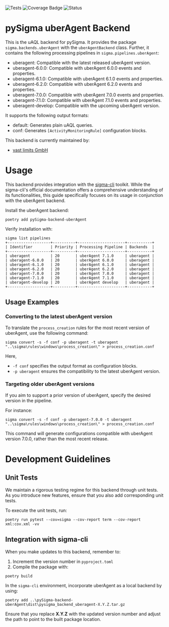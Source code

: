 ![Tests](https://github.com/vastlimits/pySigma-backend-uberAgent/actions/workflows/test.yml/badge.svg)
![Coverage Badge](https://img.shields.io/endpoint?url=https://gist.githubusercontent.com/svnscha/771a36a467fe196af4b6c9635ff1a12a/raw/vastlimits-pySigma-backend-uberAgent.json)
![Status](https://img.shields.io/badge/Status-pre--release-orange)

# pySigma uberAgent Backend

This is the uAQL backend for pySigma. It provides the package `sigma.backends.uberAgent` with the `uberAgentBackend` class.
Further, it contains the following processing pipelines in `sigma.pipelines.uberAgent`:

* uberagent: Compatible with the latest released uberAgent version.
* uberagent-6.0.0: Compatible with uberAgent 6.0.0 events and properties.
* uberagent-6.1.0: Compatible with uberAgent 6.1.0 events and properties.
* uberagent-6.2.0: Compatible with uberAgent 6.2.0 events and properties.
* uberagent-7.0.0: Compatible with uberAgent 7.0.0 events and properties.
* uberagent-7.1.0: Compatible with uberAgent 7.1.0 events and properties.
* uberagent-develop: Compatible with the upcoming uberAgent version.

It supports the following output formats:

* default: Generates plain uAQL queries.
* conf: Generates `[ActivityMonitoringRule]` configuration blocks.

This backend is currently maintained by:

* [vast limits GmbH](https://github.com/vastlimits/)

# Usage
This backend provides integration with the  [sigma-cli](https://github.com/SigmaHQ/sigma-cli) toolkit.
While the sigma-cli's official documentation offers a comprehensive understanding of its functionalities, this guide specifically focuses on its usage in conjunction with the uberAgent backend.

Install the uberAgent backend:

```
poetry add pySigma-backend-uberAgent
```

Verify installation with:

```
sigma list pipelines
+-------------------+----------+---------------------+-----------+
| Identifier        | Priority | Processing Pipeline | Backends  |
+-------------------+----------+---------------------+-----------+
| uberagent         | 20       | uberAgent 7.1.0     | uberagent |
| uberagent-6.0.0   | 20       | uberAgent 6.0.0     | uberagent |
| uberagent-6.1.0   | 20       | uberAgent 6.1.0     | uberagent |
| uberagent-6.2.0   | 20       | uberAgent 6.2.0     | uberagent |
| uberagent-7.0.0   | 20       | uberAgent 7.0.0     | uberagent |
| uberagent-7.1.0   | 20       | uberAgent 7.1.0     | uberagent |
| uberagent-develop | 20       | uberAgent develop   | uberagent |
+-------------------+----------+---------------------+-----------+
```

## Usage Examples

### Converting to the latest uberAgent version
To translate the `process_creation` rules for the most recent version of uberAgent, use the following command:

```
sigma convert -s -f conf -p uberagent -t uberagent "..\sigma\rules\windows\process_creation\" > process_creation.conf
```

Here,
- `-f conf` specifies the output format as configuration blocks.
- `-p uberagent` ensures the compatibility to the latest uberAgent version.

### Targeting older uberAgent versions
If you aim to support a prior version of uberAgent, specify the desired version in the pipeline.

For instance:

```
sigma convert -s -f conf -p uberagent-7.0.0 -t uberagent "..\sigma\rules\windows\process_creation\" > process_creation.conf
```

This command will generate configurations compatible with uberAgent version 7.0.0, rather than the most recent release.


# Development Guidelines

## Unit Tests
We maintain a rigorous testing regime for this backend through unit tests. As you introduce new features, ensure that you also add corresponding unit tests.

To execute the unit tests, run:

```
poetry run pytest --cov=sigma --cov-report term --cov-report xml:cov.xml -vv
```


## Integration with sigma-cli
When you make updates to this backend, remember to:

1. Increment the version number in `pyproject.toml`
2. Compile the package with:

```
poetry build
```

In the `sigma-cli` environment, incorporate uberAgent as a local backend by using:

```
poetry add ..\pySigma-backend-uberAgent\dist\pysigma_backend_uberagent-X.Y.Z.tar.gz
```

Ensure that you replace **X.Y.Z** with the updated version number and adjust the path to point to the built package location.
